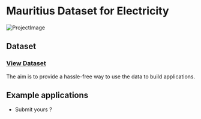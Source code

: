 # Mauritius Dataset for Electricity

![ProjectImage](https://github.com/MrSunshyne/mauritius-dataset-electricity/raw/main/public/images/electricity.png)

## Dataset

### [View Dataset](https://github.com/MrSunshyne/mauritius-dataset-electricity/blob/main/data/power-outages.json)

The aim is to provide a hassle-free way to use the data to build applications.

## Example applications

- Submit yours ?
